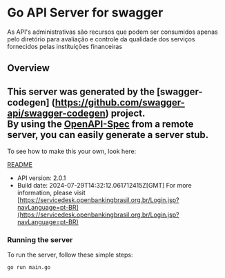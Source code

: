 # Go API Server for swagger

As API's administrativas são recursos que podem ser consumidos apenas pelo diretório para avaliação e controle da qualidade dos serviços fornecidos pelas instituições financeiras

## Overview
This server was generated by the [swagger-codegen]
(https://github.com/swagger-api/swagger-codegen) project.  
By using the [OpenAPI-Spec](https://github.com/OAI/OpenAPI-Specification) from a remote server, you can easily generate a server stub.  
-

To see how to make this your own, look here:

[README](https://github.com/swagger-api/swagger-codegen/blob/master/README.md)

- API version: 2.0.1
- Build date: 2024-07-29T14:32:12.061712415Z[GMT]
For more information, please visit [https://servicedesk.openbankingbrasil.org.br/Login.jsp?navLanguage=pt-BR](https://servicedesk.openbankingbrasil.org.br/Login.jsp?navLanguage=pt-BR)


### Running the server
To run the server, follow these simple steps:

```
go run main.go
```

